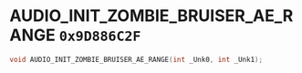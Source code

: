 # AUDIO_INIT_ZOMBIE_BRUISER_AE_RANGE `0x9D886C2F`

```cpp
void AUDIO_INIT_ZOMBIE_BRUISER_AE_RANGE(int _Unk0, int _Unk1);
```